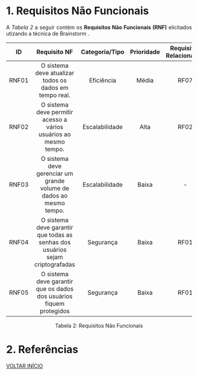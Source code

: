# 1. Requisitos Não Funcionais

<p align="justify">A <i>Tabela 2</i> a seguir contém os <b>Requisitos Não Funcionais (RNF)</b> elicitados utizando a técnica de Brainstorm .</p>

| ID   |                                 Requisito NF                              | Categoria/Tipo | Prioridade | Requisitos Relacionados |
| :--: | :-----------------------------------------------------------------------: |:-------------: | :--------: | :-----------------:     |
| RNF01 |  O sistema deve atualizar todos os dados em tempo real.                  | Eficiência     |Média       |    RF07               |
| RNF02 |  O sistema deve permitir acesso a vários usuários ao mesmo tempo.        | Escalabilidade |Alta        |    RF02                  |
| RNF03 |  O sistema deve gerenciar um grande volume de dados ao mesmo tempo.      | Escalabilidade |Baixa       |     -                   |
| RNF04 |  O sistema deve garantir que todas as senhas dos usuários sejam criptografadas | Segurança|Baixa       |     RF01                   |
| RNF05 |  O sistema deve garantir que os dados dos usuários fiquem protegidos     | Segurança |Baixa       |     RF01                   |


<div style="text-align: center">
<p>Tabela 2: Requisitos Não Funcionais</p>
</div>

# 2. Referências

<a href="../README.md">VOLTAR INÍCIO</a>
